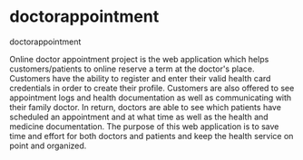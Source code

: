 # doctorappointment
doctorappointment

Online doctor appointment project is the web application
which helps customers/patients to online reserve a term at the doctor's place.
Customers have the ability to register and enter their valid health card credentials in order to create their profile.
Customers are also offered to see appointment logs and health documentation as well as communicating with their family doctor.
In return, doctors are able to see which patients have scheduled an appointment and at what time as well as the health and medicine documentation. The purpose of this web application is to save time and effort for both doctors and patients 
and keep the health service on point and organized.
